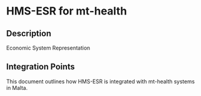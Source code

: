 # HMS-ESR for mt-health

## Description

Economic System Representation

## Integration Points

This document outlines how HMS-ESR is integrated with mt-health systems in Malta.
